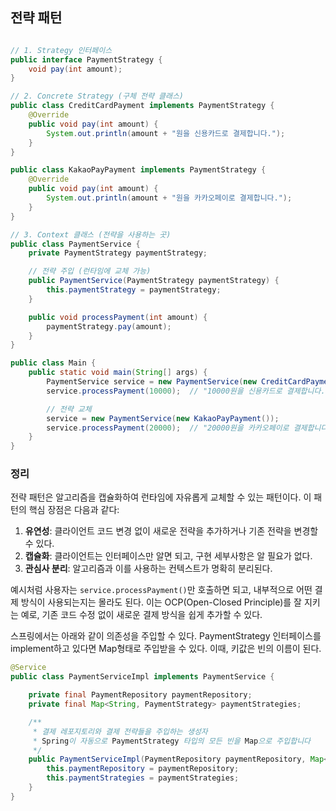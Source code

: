 ## 전략 패턴

```java

// 1. Strategy 인터페이스
public interface PaymentStrategy {
    void pay(int amount);
}

// 2. Concrete Strategy (구체 전략 클래스)
public class CreditCardPayment implements PaymentStrategy {
    @Override
    public void pay(int amount) {
        System.out.println(amount + "원을 신용카드로 결제합니다.");
    }
}

public class KakaoPayPayment implements PaymentStrategy {
    @Override
    public void pay(int amount) {
        System.out.println(amount + "원을 카카오페이로 결제합니다.");
    }
}

// 3. Context 클래스 (전략을 사용하는 곳)
public class PaymentService {
    private PaymentStrategy paymentStrategy;

    // 전략 주입 (런타임에 교체 가능)
    public PaymentService(PaymentStrategy paymentStrategy) {
        this.paymentStrategy = paymentStrategy;
    }

    public void processPayment(int amount) {
        paymentStrategy.pay(amount);
    }
}

```

```java
public class Main {
    public static void main(String[] args) {
        PaymentService service = new PaymentService(new CreditCardPayment());
        service.processPayment(10000);  // "10000원을 신용카드로 결제합니다."

        // 전략 교체
        service = new PaymentService(new KakaoPayPayment());
        service.processPayment(20000);  // "20000원을 카카오페이로 결제합니다."
    }
}
```

### 정리

전략 패턴은 알고리즘을 캡슐화하여 런타임에 자유롭게 교체할 수 있는 패턴이다. 이 패턴의 핵심 장점은 다음과 같다:

1. **유연성**: 클라이언트 코드 변경 없이 새로운 전략을 추가하거나 기존 전략을 변경할 수 있다.
2. **캡슐화**: 클라이언트는 인터페이스만 알면 되고, 구현 세부사항은 알 필요가 없다.
3. **관심사 분리**: 알고리즘과 이를 사용하는 컨텍스트가 명확히 분리된다.

예시처럼 사용자는 `service.processPayment()`만 호출하면 되고, 내부적으로 어떤 결제 방식이 사용되는지는 몰라도 된다. 이는 OCP(Open-Closed Principle)를 잘 지키는 예로, 기존 코드 수정 없이 새로운 결제 방식을 쉽게 추가할 수 있다.

스프링에서는 아래와 같이 의존성을 주입할 수 있다. PaymentStrategy 인터페이스를 implement하고 있다면 Map형태로 주입받을 수 있다. 이때, 키값은 빈의 이름이 된다.

```java
@Service
public class PaymentServiceImpl implements PaymentService {

    private final PaymentRepository paymentRepository;
    private final Map<String, PaymentStrategy> paymentStrategies;

    /**
     * 결제 레포지토리와 결제 전략들을 주입하는 생성자
     * Spring이 자동으로 PaymentStrategy 타입의 모든 빈을 Map으로 주입합니다
     */
    public PaymentServiceImpl(PaymentRepository paymentRepository, Map<String, PaymentStrategy> paymentStrategies) {
        this.paymentRepository = paymentRepository;
        this.paymentStrategies = paymentStrategies;
    }
}
```
